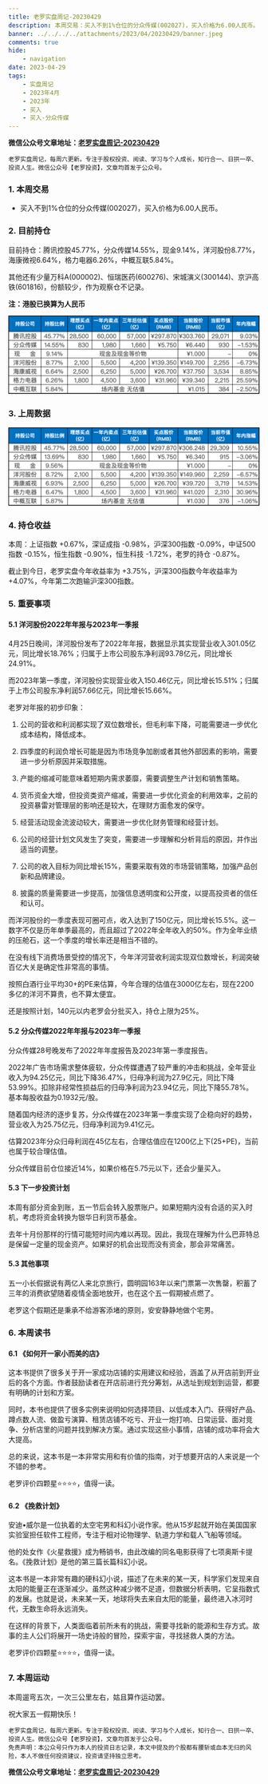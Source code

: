 ```yaml
---
title: 老罗实盘周记-20230429
description: 本周交易：买入不到1%仓位的分众传媒(002027)，买入价格为6.00人民币。目前持仓：腾讯控股45.77%，分众传媒14.55%，现金9.14%，洋河股份8.77%，海康微视6.64%，格力电器6.26%，中概互联5.84%。其他还有少量万科A(000002)、恒瑞医药(600276)、宋城演义(300144)、京沪高铁(601816)，份额较少，作为观察仓不记录。
banner: ../../../../attachments/2023/04/20230429/banner.jpeg
comments: true
hide:
    - navigation
date: 2023-04-29
tags:
    - 实盘周记
    - 2023年4月
    - 2023年
    - 买入
    - 买入-分众传媒
---
```


__微信公众号文章地址：[老罗实盘周记-20230429](https://mp.weixin.qq.com/s/mcSH9ugAxN2H4Aw-UScKHA)__

```
老罗实盘周记，每周六更新。专注于股权投资、阅读、学习与个人成长，知行合一、日拱一卒、投资人生。微信公众号【老罗投资】，文章均首发于公众号。
```

### 1. 本周交易

+ 买入不到1%仓位的分众传媒(002027)，买入价格为6.00人民币。

### 2. 目前持仓

目前持仓：腾讯控股45.77%，分众传媒14.55%，现金9.14%，洋河股份8.77%，海康微视6.64%，格力电器6.26%，中概互联5.84%。

其他还有少量万科A(000002)、恒瑞医药(600276)、宋城演义(300144)、京沪高铁(601816)，份额较少，作为观察仓不记录。

**注：港股已换算为人民币**

![目前持仓](../../../attachments/2023/04/20230429/1.png)

### 3. 上周数据

![上周数据](../../../attachments/2023/04/20230429/2.png)

### 4. 持仓收益

本周：上证指数 +0.67%，深证成指 -0.98%，沪深300指数 -0.09%，中证500指数 -0.15%，恒生指数 -0.90%，恒生科技 -1.72%，老罗的持仓 <span class="green">-0.87%</span>。

截止到今日，老罗实盘今年收益率为 <span class="red">+3.75%</span>，沪深300指数今年收益率为 <span class="red">+4.07%</span>，今年第二次跑输沪深300指数。

### 5. 重要事项

#### 5.1 洋河股份2022年年报与2023年一季报

4月25日晚间，洋河股份发布了2022年年报，数据显示其实现营业收入301.05亿元，同比增长18.76%；归属于上市公司股东净利润93.78亿元，同比增长24.91%。

而2023年第一季度，洋河股份实现营业收入150.46亿元，同比增长15.51%；归属于上市公司股东净利润57.66亿元，同比增长15.66%。

老罗对年报的初步印象：

1. 公司的营收和利润都实现了双位数增长，但毛利率下降，可能需要进一步优化成本结构，降低成本。

2. 四季度的利润负增长可能是因为市场竞争加剧或者其他外部因素的影响，需要进一步分析原因并采取措施。

3. 产能的缩减可能意味着短期内需求萎靡，需要调整生产计划和销售策略。

4. 货币资金大增，但投资类资产缩减，需要进一步优化资金的利用效率，之前的投资暴雷对管理层的影响还是较大，在理财方面愈发的保守。

5. 经营活动现金流波动较大，需要进一步优化财务管理和经营计划。

6. 公司的经营计划文风发生了突变，需要进一步理解和分析背后的原因，并作出适当的调整。

7. 公司的收入目标为同比增长15%，需要采取有效的市场营销策略，加强产品创新和品牌建设。

8. 披露的质量需要进一步提高，加强信息透明度和公开度，以提高投资者的信任和认可。

而洋河股份的一季度表现可圈可点，收入达到了150亿元，同比增长15.5%。这一数字不仅是历年单季最高的，而且超过了2022年全年收入的50%。作为全年业绩的压舱石，这一个季度的增长率还是相当不错的。

在没有线下消费场景受控的情况下，今年洋河营收利润实现双位数增长，利润突破百亿大关是确定性非常高的事情。

按照白酒行业平均30+的PE来估算，今年合理的估值在3000亿左右，现在2200多亿的洋河不算贵，也不算太便宜。

还是按照计划，140元以内老罗会分批买入，持仓上限为25%。

#### 5.2 分众传媒2022年年报与2023年一季报

分众传媒28号晚发布了2022年年度报告及2023年第一季度报告。

2022年广告市场需求整体疲软，分众传媒遭遇了较严重的冲击和挑战，全年营业收入为94.25亿元，同比下降36.47%，归母净利润为27.9亿元，同比下降53.99%。扣除非经常性损益后的归母净利润为23.94亿元，同比下降55.78%。基本每股收益为0.1932元/股。

随着国内经济的逐步复苏，分众传媒在2023年第一季度实现了企稳向好的趋势，营业收入为25.75亿元，归母净利润为9.41亿元。

估算2023年分众归母利润在45亿左右，合理估值应在1200亿上下(25+PE)，当前也属于较合理估值。

分众传媒目前仓位接近14%，如果价格在5.75元以下，还会少量买入。

#### 5.3 下一步投资计划

本周有部分资金到账，五一节后会转入股票账户。如果短期内没有合适的买入时机，考虑将资金转换为银华日利货币基金。

去年十月份那样的行情可能短时间内难以再现。因此，我现在理解为什么巴菲特总是保留一定量的现金资产。如果好的机会出现而没有资金，那会非常痛苦。

#### 5.3 其他事项

五一小长假据说有两亿人来北京旅行，圆明园163年以来门票第一次售罄，积蓄了三年的消费欲望随着疫情全面地放开，也在这个五一假期被点燃了。

老罗这个假期还是秉承不给游客添堵的原则，安安静静地做个宅男。

### 6. 本周读书

#### 6.1 《如何开一家小而美的店》

这本书提供了很多关于开一家成功店铺的实用建议和经验，涵盖了从开店前到开业后的各个方面。作者鼓励读者在开店前进行充分筹划，从选址到规划到运营，都要有明确的计划和方案。

同时，本书也提供了很多实例来说明如何选择项目、以低成本入门、获得好产品、蹲点数人流、做盈亏演算、租赁店铺不吃亏、开业一炮打响、日常运营、面对竞争、分析店里的问题并找到解决方案。通过实现这些小事情，店铺的成功率将会大大提高。

总的来说，这本书是一本非常实用和有价值的指南，对于想要开店的人来说是一个不错的参考。

老罗评价四颗星⭐️⭐️⭐️⭐️，值得一读。

#### 6.2 《挽救计划》

安迪•威尔是一位执着的太空宅男和科幻小说作家。他从15岁起就开始在美国国家实验室担任软件工程师，专注于相对论物理学、轨道力学和载人飞船等领域。

他的处女作《火星救援》成为畅销书，由此改编的同名电影获得了七项奥斯卡提名。《挽救计划》是他的第三篇长篇科幻小说。

这本书是一本非常有趣的硬科幻小说，描述了在未来的某一天，科学家们发现来自太阳的能量正在逐渐减少。虽然这种减少微不足道，但数据分析表明，它呈指数式的发展。也就是说，未来某一天，地球将失去来自太阳的能量，最终进入冰河时代，无数生命将永远消失。

在这样的背景下，人类面临着前所未有的挑战，需要寻找新的能源和生存方式。故事的主人公们将展开一场史诗般的冒险，探索宇宙，寻找拯救人类的方法。

老罗评价四颗星⭐️⭐️⭐️⭐️，值得一读。

### 7. 本周运动

本周遛弯五次，一次三公里左右，姑且算作运动罢。

祝大家五一假期快乐！

```
老罗实盘周记，每周六更新。专注于股权投资、阅读、学习与个人成长，知行合一、日拱一卒、投资人生。微信公众号【老罗投资】，文章均首发于公众号。
免责声明：本公众号只作为本人的投资日志记录，本文中提及的个股都有腰斩或血本无归的风险，本人不做任何投资建议，投资请坚持独立思考。
```

__微信公众号文章地址：[老罗实盘周记-20230429](https://mp.weixin.qq.com/s/mcSH9ugAxN2H4Aw-UScKHA)__